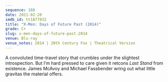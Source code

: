 ```yaml
---
sequence: 188
date: 2021-02-20
imdb_id: tt1877832
title: "X-Men: Days of Future Past (2014)"
grade: C+
slug: x-men-days-of-future-past-2014
venue: Blu-ray
venue_notes: 2014 | 20th Century Fox | Theatrical Version
---
```


A convoluted time-travel story that crumbles under the slightest introspection. But I’m hard pressed to care given it retcons <span data-imdb-id="tt0376994">_Last Stand_</span> from existence. James McAvoy and Michael Fassbender wring out what little gravitas the material offers.
